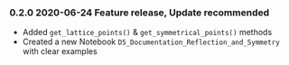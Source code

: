 ### 0.2.0 2020-06-24 Feature release, Update recommended
- Added `get_lattice_points()` & `get_symmetrical_points()` methods
- Created a new Notebook `D5_Documentation_Reflection_and_Symmetry` with clear examples

